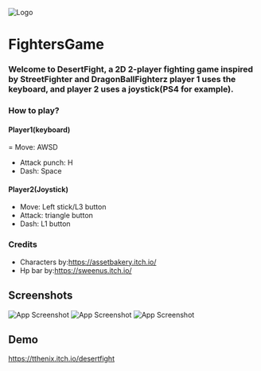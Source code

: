 
![Logo](https://img.itch.zone/aW1nLzEzNTQzNzUzLnBuZw==/315x250%23c/LEMbw9.png)


# FightersGame
### Welcome to DesertFight, a 2D 2-player fighting game inspired by StreetFighter and DragonBallFighterz player 1 uses the keyboard, and player 2 uses a joystick(PS4 for example).
### How to play?
#### Player1(keyboard)
= Move: AWSD
- Attack punch: H
- Dash: Space
#### Player2(Joystick)
- Move: Left stick/L3 button
- Attack: triangle button
- Dash: L1 button
### Credits
- Characters by:https://assetbakery.itch.io/
- Hp bar by:https://sweenus.itch.io/



## Screenshots

![App Screenshot](https://img.itch.zone/aW1hZ2UvMjI4NTAwNC8xMzU0MzMxOC5wbmc=/794x1000/bWsH3w.png)
![App Screenshot](https://img.itch.zone/aW1hZ2UvMjI4NTAwNC8xMzU0MzMzOS5wbmc=/794x1000/qmraLf.png)
![App Screenshot](https://img.itch.zone/aW1hZ2UvMjI4NTAwNC8xMzU0MzMzOC5wbmc=/794x1000/k%2FmCqZ.png)


## Demo
https://tthenix.itch.io/desertfight

